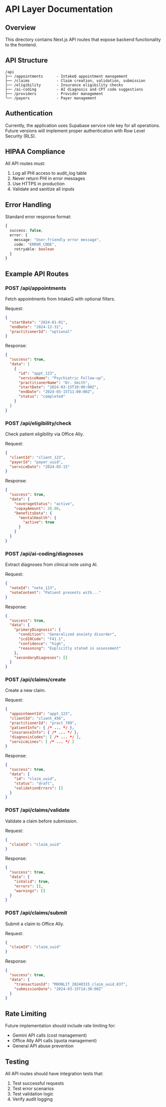 # API Layer Documentation

## Overview

This directory contains Next.js API routes that expose backend functionality to the frontend.

## API Structure

```
/api
├── /appointments      - IntakeQ appointment management
├── /claims            - Claim creation, validation, submission
├── /eligibility       - Insurance eligibility checks
├── /ai-coding         - AI diagnosis and CPT code suggestions
├── /providers         - Provider management
└── /payers            - Payer management
```

## Authentication

Currently, the application uses Supabase service role key for all operations. Future versions will implement proper authentication with Row Level Security (RLS).

## HIPAA Compliance

All API routes must:
1. Log all PHI access to audit_log table
2. Never return PHI in error messages
3. Use HTTPS in production
4. Validate and sanitize all inputs

## Error Handling

Standard error response format:

```typescript
{
  success: false,
  error: {
    message: "User-friendly error message",
    code: "ERROR_CODE",
    retryable: boolean
  }
}
```

## Example API Routes

### POST /api/appointments

Fetch appointments from IntakeQ with optional filters.

Request:
```json
{
  "startDate": "2024-01-01",
  "endDate": "2024-12-31",
  "practitionerId": "optional"
}
```

Response:
```json
{
  "success": true,
  "data": [
    {
      "id": "appt_123",
      "serviceName": "Psychiatric Follow-up",
      "practitionerName": "Dr. Smith",
      "startDate": "2024-03-15T10:00:00Z",
      "endDate": "2024-03-15T11:00:00Z",
      "status": "completed"
    }
  ]
}
```

### POST /api/eligibility/check

Check patient eligibility via Office Ally.

Request:
```json
{
  "clientId": "client_123",
  "payerId": "payer_uuid",
  "serviceDate": "2024-03-15"
}
```

Response:
```json
{
  "success": true,
  "data": {
    "coverageStatus": "active",
    "copayAmount": 30.00,
    "benefitsData": {
      "mentalHealth": {
        "active": true
      }
    }
  }
}
```

### POST /api/ai-coding/diagnoses

Extract diagnoses from clinical note using AI.

Request:
```json
{
  "noteId": "note_123",
  "noteContent": "Patient presents with..."
}
```

Response:
```json
{
  "success": true,
  "data": {
    "primaryDiagnosis": {
      "condition": "Generalized anxiety disorder",
      "icd10Code": "F41.1",
      "confidence": "high",
      "reasoning": "Explicitly stated in assessment"
    },
    "secondaryDiagnoses": []
  }
}
```

### POST /api/claims/create

Create a new claim.

Request:
```json
{
  "appointmentId": "appt_123",
  "clientId": "client_456",
  "practitionerId": "pract_789",
  "patientInfo": { /* ... */ },
  "insuranceInfo": { /* ... */ },
  "diagnosisCodes": [ /* ... */ ],
  "serviceLines": [ /* ... */ ]
}
```

Response:
```json
{
  "success": true,
  "data": {
    "id": "claim_uuid",
    "status": "draft",
    "validationErrors": []
  }
}
```

### POST /api/claims/validate

Validate a claim before submission.

Request:
```json
{
  "claimId": "claim_uuid"
}
```

Response:
```json
{
  "success": true,
  "data": {
    "isValid": true,
    "errors": [],
    "warnings": []
  }
}
```

### POST /api/claims/submit

Submit a claim to Office Ally.

Request:
```json
{
  "claimId": "claim_uuid"
}
```

Response:
```json
{
  "success": true,
  "data": {
    "transactionId": "MOONLIT_20240315_claim_uuid.837",
    "submissionDate": "2024-03-15T14:30:00Z"
  }
}
```

## Rate Limiting

Future implementation should include rate limiting for:
- Gemini API calls (cost management)
- Office Ally API calls (quota management)
- General API abuse prevention

## Testing

All API routes should have integration tests that:
1. Test successful requests
2. Test error scenarios
3. Test validation logic
4. Verify audit logging
